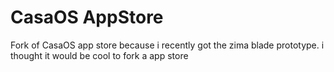 # CasaOS AppStore

Fork of CasaOS app store because i recently got the zima blade prototype. i thought it would be cool to fork a app store
